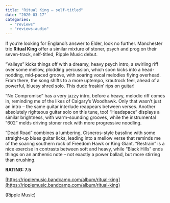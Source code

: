 ```yaml
---
title: "Ritual King – self-titled"
date: "2020-03-17"
categories: 
  - "reviews"
  - "reviews-audio"
---
```


If you’re looking for England’s answer to Elder, look no further. Manchester trio **Ritual King** offer a similar mixture of stoner, psych and prog on their seven-track, self-titled, Ripple Music debut.

“Valleys” kicks things off with a dreamy, heavy psych intro, a swirling riff over some mellow, plodding percussion, which soon kicks into a head-nodding, mid-paced groove, with soaring vocal melodies flying overhead. From there, the song shifts to a more uptempo, krautrock feel, ahead of a powerful, bluesy shred solo. This dude freakin’ rips on guitar!

“No Compromise” has a very jazzy intro, before a heavy, melodic riff comes in, reminding me of the likes of Calgary’s Woodhawk. Only that wasn’t just an intro – the same guitar interlude reappears between verses. Another absolutely righteous guitar solo on this tune, too! “Headspace” displays a similar brightness, with warm-sounding grooves, while the instrumental “602” melds driving stoner rock with more progressive noodling.

“Dead Road” combines a lumbering, Cisneros-style bassline with some straight-up blues guitar licks, leading into a mellow verse that reminds me of the soaring southern rock of Freedom Hawk or King Giant. “Restrain” is a nice exercise in contrasts between soft and heavy, while “Black Hills” ends things on an anthemic note – not exactly a power ballad, but more stirring than crushing.

**RATING: 7.5**

[https://ripplemusic.bandcamp.com/album/ritual-king](https://ripplemusic.bandcamp.com/album/ritual-king)

(Ripple Music)
